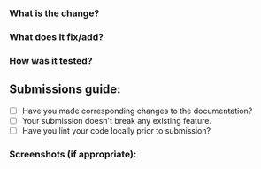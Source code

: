 ### What is the change?


### What does it fix/add?


### How was it tested?


## Submissions guide:
- [ ] Have you made corresponding changes to the documentation?
- [ ] Your submission doesn't break any existing feature.
- [ ] Have you lint your code locally prior to submission?

### Screenshots (if appropriate):
